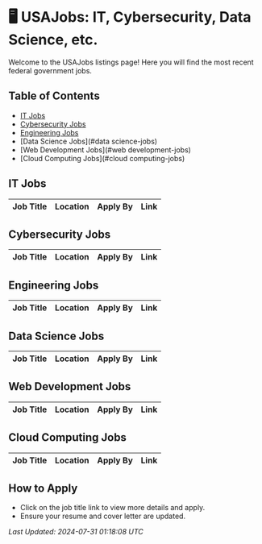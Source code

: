 
# 🖥️ USAJobs: IT, Cybersecurity, Data Science, etc.

Welcome to the USAJobs listings page! Here you will find the most recent federal government jobs.

## Table of Contents
- [IT Jobs](#it-jobs)
- [Cybersecurity Jobs](#cybersecurity-jobs)
- [Engineering Jobs](#engineering-jobs)
- [Data Science Jobs](#data science-jobs)
- [Web Development Jobs](#web development-jobs)
- [Cloud Computing Jobs](#cloud computing-jobs)

## IT Jobs

| Job Title | Location | Apply By | Link |
|-----------|----------|----------|------|

## Cybersecurity Jobs

| Job Title | Location | Apply By | Link |
|-----------|----------|----------|------|

## Engineering Jobs

| Job Title | Location | Apply By | Link |
|-----------|----------|----------|------|

## Data Science Jobs

| Job Title | Location | Apply By | Link |
|-----------|----------|----------|------|

## Web Development Jobs

| Job Title | Location | Apply By | Link |
|-----------|----------|----------|------|

## Cloud Computing Jobs

| Job Title | Location | Apply By | Link |
|-----------|----------|----------|------|


## How to Apply
- Click on the job title link to view more details and apply.
- Ensure your resume and cover letter are updated.

*Last Updated: 2024-07-31 01:18:08 UTC*
